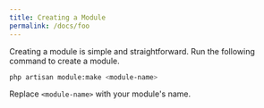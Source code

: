 ```yaml
---
title: Creating a Module
permalink: /docs/foo
---
```


Creating a module is simple and straightforward. Run the following command to create a module.

```bash
php artisan module:make <module-name>
```

Replace `<module-name>` with your module's name.